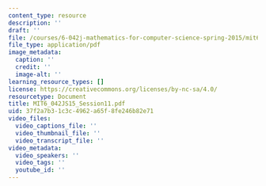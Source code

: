 ```yaml
---
content_type: resource
description: ''
draft: ''
file: /courses/6-042j-mathematics-for-computer-science-spring-2015/mit6_042js15_session11.pdf
file_type: application/pdf
image_metadata:
  caption: ''
  credit: ''
  image-alt: ''
learning_resource_types: []
license: https://creativecommons.org/licenses/by-nc-sa/4.0/
resourcetype: Document
title: MIT6_042JS15_Session11.pdf
uid: 37f2a7b3-1c3c-4962-a65f-8fe246b82e71
video_files:
  video_captions_file: ''
  video_thumbnail_file: ''
  video_transcript_file: ''
video_metadata:
  video_speakers: ''
  video_tags: ''
  youtube_id: ''
---
```

